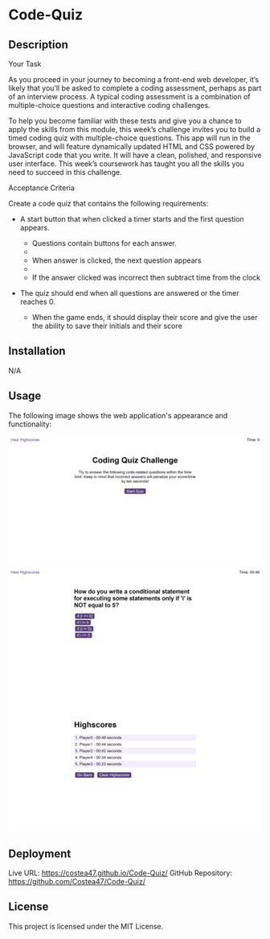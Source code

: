 # Code-Quiz

## Description
Your Task

As you proceed in your journey to becoming a front-end web developer, it’s likely that you’ll be asked to complete a coding assessment, perhaps as part of an interview process. A typical coding assessment is a combination of multiple-choice questions and interactive coding challenges. 

To help you become familiar with these tests and give you a chance to apply the skills from this module, this week’s challenge invites you to build a timed coding quiz with multiple-choice questions. This app will run in the browser, and will feature dynamically updated HTML and CSS powered by JavaScript code that you write. It will have a clean, polished, and responsive user interface. This week’s coursework has taught you all the skills you need to succeed in this challenge.


Acceptance Criteria

Create a code quiz that contains the following requirements:

* A start button that when clicked a timer starts and the first question appears.
 
  * Questions contain buttons for each answer.
  * 
  * When answer is clicked, the next question appears
  * 
  * If the answer clicked was incorrect then subtract time from the clock

* The quiz should end when all questions are answered or the timer reaches 0.

  * When the game ends, it should display their score and give the user the ability to save their initials and their score

## Installation
N/A

## Usage
The following image shows the web application's appearance and functionality:


![Application Screenshot](Assets/images/screenshot.png)
![Application Screenshot](Assets/images/screenshot2.png)
![Application Screenshot](Assets/images/screenshot3.png)


## Deployment
Live URL: https://costea47.github.io/Code-Quiz/
GitHub Repository: https://github.com/Costea47/Code-Quiz/

## License
This project is licensed under the MIT License.
